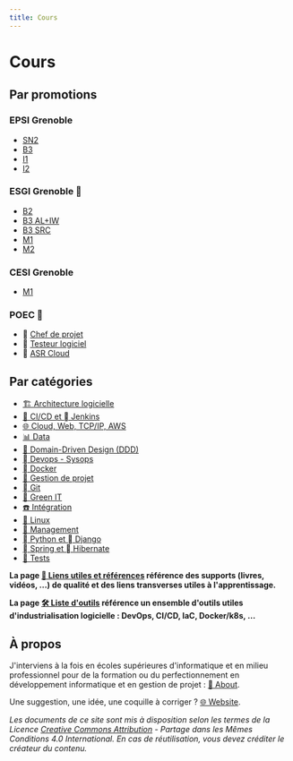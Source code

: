 ```yaml
---
title: Cours
---
```


# Cours

## Par promotions

<div id="promos">
<div class="column-promo">

<div id="epsi">

### EPSI Grenoble

- [SN2](/promotions/epsi/sn2.html)
- [B3](/promotions/epsi/b3.html)
- [I1](/promotions/epsi/i1.html)
- [I2](/promotions/epsi/i2.html)

</div>

<div id="wis">

</div>

</div>
<div class="column-promo">

<div id="esgi">

<h3>ESGI Grenoble<span data-tooltip="École Supérieure de Génie Informatique"> 💭</span></h3>

- [B2](/promotions/esgi/b2.html)
- [B3 AL+IW](/promotions/esgi/b3-al-iw.html)
- [B3 SRC](/promotions/esgi/b3-src.html)
- [M1](/promotions/esgi/m1.html)
- [M2](/promotions/esgi/m2.html)

</div>

</div>
<div class="column-promo">

<div id="cesi">

<h3>CESI Grenoble</h3>

- [M1](/promotions/cesi/m1-dashboard.html)

</div>

</div>
<div class="column-promo">

<div id="poec">

<h3>POEC<span data-tooltip="Préparation Opérationnelle à l'Emploi Collective"> 💭</span></h3>

- 📅 [Chef de projet](/promotions/poec/chef-projet.html)
- 🧪 [Testeur logiciel](/promotions/poec/tests.html)
- 🐧 [ASR Cloud](/promotions/poec/cloud-linux.html)

</div>

</div>
</div>

## Par catégories

<div id="cours-cat">

- [🏗️ Architecture logicielle](/cours/archi)
- [🔄 CI/CD et  Jenkins](/cours/ci)
- [🌐 Cloud, Web, TCP/IP, AWS](/cours/cloud)
- [📊  Data](/cours/data)
- [🤝 Domain-Driven Design (DDD)](/cours/ddd)
- [󱃾  Devops - Sysops](/cours/devops)
- [  Docker](/cours/docker)
- [📅 Gestion de projet](/cours/gestion-projet)
- [ Git](/cours/git)
- [💚 Green IT](/cours/green-it)
- [☎️  Intégration](/cours/integration)
- [🐧 Linux](/cours/linux)
- [💬 Management](/cours/management)
- [󰌠  Python et   Django](/cours/python)
- [  Spring et 󱘻 Hibernate](/cours/spring)
- [🧪 Tests](/cours/tests)

</div>


**La page [🔗 Liens utiles et références](/cours/liens.html) référence des supports (livres, vidéos, …) de qualité et des liens transverses utiles à l'apprentissage.**

**La page [🛠 Liste d'outils](/tools.html) référence un ensemble d'outils utiles d'industrialisation logicielle : DevOps, CI/CD, IaC, Docker/k8s, …**

## À propos

J'interviens à la fois en écoles supérieures d'informatique et en milieu professionnel pour de la formation ou du perfectionnement en développement informatique et en gestion de projet : [ 🧑 About](/about.html).

Une suggestion, une idée, une coquille à corriger ? [🌐 Website](/website.html).

_Les documents de ce site sont mis à disposition selon les termes de la _Licence [Creative Commons Attribution](http://creativecommons.org/licenses/by-sa/4.0/) - Partage dans les Mêmes Conditions 4.0 International_. En cas de réutilisation, vous devez créditer le créateur du contenu._

